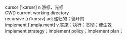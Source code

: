 cursor ['kɜrsər] n 游标，光标  
CWD current working directory  
recursive [rɪ'kɜrsɪv] adj.递归的；循环的  
implement ['ɪmplə.ment] v.实施；执行；贯彻；使生效  
implement strategy；implement policy；implement plan；  